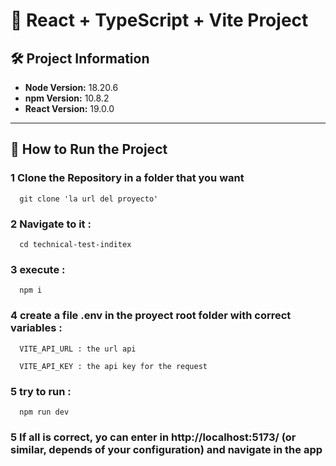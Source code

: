 # 🚀 React + TypeScript + Vite Project

## 🛠 Project Information
- **Node Version:** 18.20.6  
- **npm Version:** 10.8.2  
- **React Version:** 19.0.0  

---

## 📖 How to Run the Project

### 1 Clone the Repository in a folder that you want
  ```
    git clone 'la url del proyecto' 
  ```

### 2 Navigate to it :
  ```
    cd technical-test-inditex
  ```
   
### 3 execute  :
  ```
    npm i
  ```
    
### 4 create a file .env in the proyect root folder with correct variables :
  ```
    VITE_API_URL : the url api
    
    VITE_API_KEY : the api key for the request
  ```

### 5  try to run :
  ```
    npm run dev
  ```

### 5  If all is correct, yo can enter in http://localhost:5173/ (or similar, depends of your configuration) and navigate in the app 
